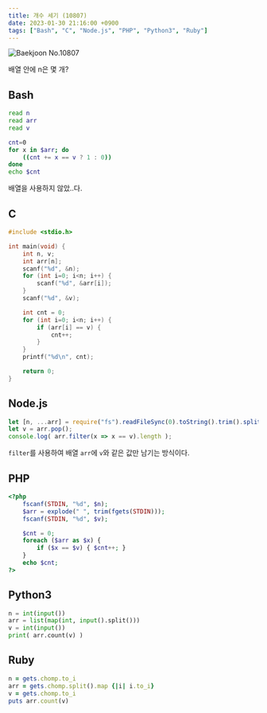 ```yaml
---
title: 개수 세기 (10807)
date: 2023-01-30 21:16:00 +0900
tags: ["Bash", "C", "Node.js", "PHP", "Python3", "Ruby"]
---
```


![Baekjoon No.10807](https://cdn.jsdelivr.net/gh/kimzuni/cdn/blog/baekjoon-10807.png)

배열 안에 n은 몇 개?

## Bash

```bash
read n
read arr
read v

cnt=0
for x in $arr; do
	((cnt += x == v ? 1 : 0))
done
echo $cnt
```

배열을 사용하지 않았..다.

## C

```c
#include <stdio.h>

int main(void) {
	int n, v;
	int arr[n];
	scanf("%d", &n);
	for (int i=0; i<n; i++) {
		scanf("%d", &arr[i]);
	}
	scanf("%d", &v);

	int cnt = 0;
	for (int i=0; i<n; i++) {
		if (arr[i] == v) {
			cnt++;
		}
	}
	printf("%d\n", cnt);

	return 0;
}
```

## Node.js

```javascript
let [n, ...arr] = require("fs").readFileSync(0).toString().trim().split(/ |\n/).map(Number);
let v = arr.pop();
console.log( arr.filter(x => x == v).length );
```

`filter`를 사용하여 배열 `arr`에 `v`와 같은 값만 남기는 방식이다.

## PHP

```php
<?php
	fscanf(STDIN, "%d", $n);
	$arr = explode(" ", trim(fgets(STDIN)));
	fscanf(STDIN, "%d", $v);

	$cnt = 0;
	foreach ($arr as $x) {
		if ($x == $v) { $cnt++; }
	}
	echo $cnt;
?>
```

## Python3

```python
n = int(input())
arr = list(map(int, input().split()))
v = int(input())
print( arr.count(v) )
```

## Ruby

```ruby
n = gets.chomp.to_i
arr = gets.chomp.split().map {|i| i.to_i}
v = gets.chomp.to_i
puts arr.count(v)
```
